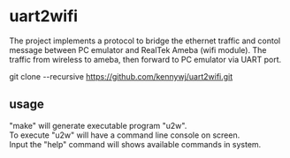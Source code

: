 # uart2wifi
The project implements a protocol to bridge the ethernet traffic and contol message between PC emulator and RealTek Ameba (wifi module).
The traffic from wireless to ameba, then forward to PC emulator via UART port.

git clone --recursive  https://github.com/kennywj/uart2wifi.git

## usage
"make" will generate executable program "u2w".  
To execute "u2w" will have a command line console on screen.  
Input the "help" command will shows available commands in system.  
